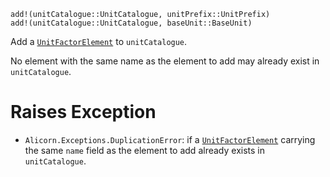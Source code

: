 ```
add!(unitCatalogue::UnitCatalogue, unitPrefix::UnitPrefix)
add!(unitCatalogue::UnitCatalogue, baseUnit::BaseUnit)
```

Add a [`UnitFactorElement`](@ref) to `unitCatalogue`.

No element with the same name as the element to add may already exist in `unitCatalogue`.

# Raises Exception

  * `Alicorn.Exceptions.DuplicationError`: if a [`UnitFactorElement`](@ref) carrying the same `name` field as the element to add already exists in `unitCatalogue`.
